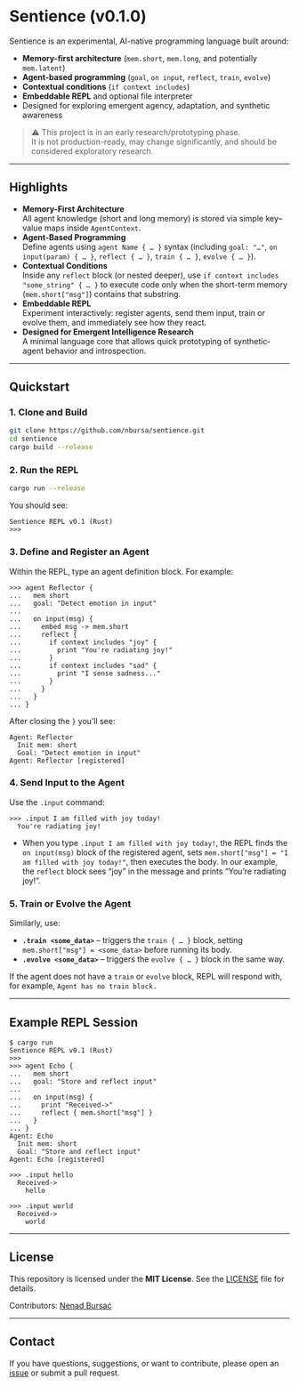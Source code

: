 # Sentience (v0.1.0)

Sentience is an experimental, AI-native programming language built around:
- **Memory-first architecture** (`mem.short`, `mem.long`, and potentially `mem.latent`)
- **Agent-based programming** (`goal`, `on input`, `reflect`, `train`, `evolve`)
- **Contextual conditions** (`if context includes`)
- **Embeddable REPL** and optional file interpreter
- Designed for exploring emergent agency, adaptation, and synthetic awareness

> ⚠️ This project is in an early research/prototyping phase.  
> It is not production-ready, may change significantly, and should be considered exploratory research.

---

## Highlights

- **Memory-First Architecture**  
  All agent knowledge (short and long memory) is stored via simple key–value maps inside `AgentContext`.  
- **Agent-Based Programming**  
  Define agents using `agent Name { … }` syntax (including `goal: "…"`, `on input(param) { … }`, `reflect { … }`, `train { … }`, `evolve { … }`).  
- **Contextual Conditions**  
  Inside any `reflect` block (or nested deeper), use `if context includes "some_string" { … }` to execute code only when the short-term memory (`mem.short["msg"]`) contains that substring.  
- **Embeddable REPL**  
  Experiment interactively: register agents, send them input, train or evolve them, and immediately see how they react.  
- **Designed for Emergent Intelligence Research**  
  A minimal language core that allows quick prototyping of synthetic‐agent behavior and introspection.

---

## Quickstart

### 1. Clone and Build

```bash
git clone https://github.com/nbursa/sentience.git
cd sentience
cargo build --release
````

### 2. Run the REPL

```bash
cargo run --release
```

You should see:

```
Sentience REPL v0.1 (Rust)
>>>
```

### 3. Define and Register an Agent

Within the REPL, type an agent definition block. For example:

```text
>>> agent Reflector {
...   mem short
...   goal: "Detect emotion in input"
...
...   on input(msg) {
...     embed msg -> mem.short
...     reflect {
...       if context includes "joy" {
...         print "You're radiating joy!"
...       }
...       if context includes "sad" {
...         print "I sense sadness..."
...       }
...     }
...   }
... }
```

After closing the `}` you’ll see:

```
Agent: Reflector
  Init mem: short
  Goal: "Detect emotion in input"
Agent: Reflector [registered]
```

### 4. Send Input to the Agent

Use the `.input` command:

```text
>>> .input I am filled with joy today!
  You're radiating joy!
```

* When you type `.input I am filled with joy today!`, the REPL finds the `on input(msg)` block of the registered agent, sets `mem.short["msg"] = "I am filled with joy today!"`, then executes the body. In our example, the `reflect` block sees “joy” in the message and prints “You’re radiating joy!”.

### 5. Train or Evolve the Agent

Similarly, use:

* **`.train <some_data>`** – triggers the `train { … }` block, setting `mem.short["msg"] = <some_data>` before running its body.
* **`.evolve <some_data>`** – triggers the `evolve { … }` block in the same way.

If the agent does not have a `train` or `evolve` block, REPL will respond with, for example, `Agent has no train block.`

---

## Example REPL Session

```text
$ cargo run
Sentience REPL v0.1 (Rust)
>>>
>>> agent Echo {
...   mem short
...   goal: "Store and reflect input"
...
...   on input(msg) {
...     print "Received->"
...     reflect { mem.short["msg"] }
...   }
... }
Agent: Echo
  Init mem: short
  Goal: "Store and reflect input"
Agent: Echo [registered]

>>> .input hello
  Received->
    hello

>>> .input world
  Received->
    world
```

---

## License

This repository is licensed under the **MIT License**. See the [LICENSE](LICENSE) file for details.

Contributors: [Nenad Bursać](https://nenadbursac.com)

---

## Contact

If you have questions, suggestions, or want to contribute, please open an [issue](https://github.com/nbursa/sentience/issues) or submit a pull request.

<!-- GitAds-Verify: 483D8373RQT8LRDOVYW2V4FASLJRMSNM -->
